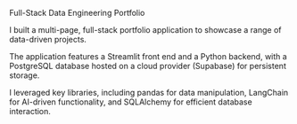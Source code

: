 Full-Stack Data Engineering Portfolio

I built a multi-page, full-stack portfolio application to showcase a range of data-driven projects.

The application features a Streamlit front end and a Python backend, with a PostgreSQL database hosted on a cloud provider (Supabase) for persistent storage.

I leveraged key libraries, including pandas for data manipulation, LangChain for AI-driven functionality, and SQLAlchemy for efficient database interaction.
